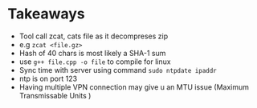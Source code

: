 # Takeaways
- Tool call zcat, cats file as it decompreses zip
- e.g `zcat <file.gz>`
- Hash of 40 chars is most likely a SHA-1 sum
- use `g++ file.cpp -o file` to compile for linux
- Sync time with server using command `sudo ntpdate ipaddr`
- ntp is on port 123
- Having multiple VPN connection may give u an MTU issue (Maximum Transmissable Units )